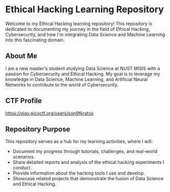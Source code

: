 # Ethical Hacking Learning Repository

Welcome to my Ethical Hacking learning repository! This repository is dedicated to documenting my journey in the field of Ethical Hacking, Cybersecurity, and how I'm integrating Data Science and Machine Learning into this fascinating domain.

## About Me

I am a new master's student studying Data Science at NUST MISIS with a passion for Cybersecurity and Ethical Hacking. My goal is to leverage my knowledge in Data Science, Machine Learning, and Artificial Neural Networks to contribute to the world of Cybersecurity.

## CTF Profile
https://play.picoctf.org/users/son9fkratos

## Repository Purpose

This repository serves as a hub for my learning activities, where I will:

- Document my progress through tutorials, challenges, and real-world scenarios.
- Share detailed reports and analysis of the ethical hacking experiments I conduct.
- Provide information about the hacking tools I use and develop.
- Showcase related projects that demonstrate the fusion of Data Science and Ethical Hacking.
